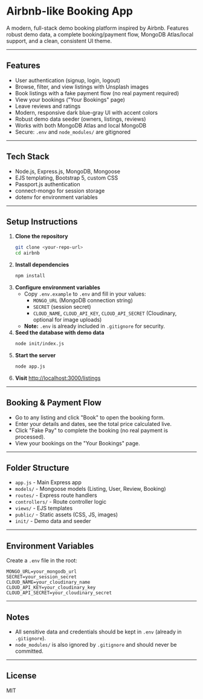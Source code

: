 # Airbnb-like Booking App

A modern, full-stack demo booking platform inspired by Airbnb. Features robust demo data, a complete booking/payment flow, MongoDB Atlas/local support, and a clean, consistent UI theme.

---

## Features
- User authentication (signup, login, logout)
- Browse, filter, and view listings with Unsplash images
- Book listings with a fake payment flow (no real payment required)
- View your bookings ("Your Bookings" page)
- Leave reviews and ratings
- Modern, responsive dark blue-gray UI with accent colors
- Robust demo data seeder (owners, listings, reviews)
- Works with both MongoDB Atlas and local MongoDB
- Secure: `.env` and `node_modules/` are gitignored

---

## Tech Stack
- Node.js, Express.js, MongoDB, Mongoose
- EJS templating, Bootstrap 5, custom CSS
- Passport.js authentication
- connect-mongo for session storage
- dotenv for environment variables

---

## Setup Instructions
1. **Clone the repository**
   ```sh
   git clone <your-repo-url>
   cd airbnb
   ```
2. **Install dependencies**
   ```sh
   npm install
   ```
3. **Configure environment variables**
   - Copy `.env.example` to `.env` and fill in your values:
     - `MONGO_URL` (MongoDB connection string)
     - `SECRET` (session secret)
     - `CLOUD_NAME`, `CLOUD_API_KEY`, `CLOUD_API_SECRET` (Cloudinary, optional for image uploads)
   - **Note:** `.env` is already included in `.gitignore` for security.
4. **Seed the database with demo data**
   ```sh
   node init/index.js
   ```
5. **Start the server**
   ```sh
   node app.js
   ```
6. **Visit** [http://localhost:3000/listings](http://localhost:3000/listings)

---

## Booking & Payment Flow
- Go to any listing and click "Book" to open the booking form.
- Enter your details and dates, see the total price calculated live.
- Click "Fake Pay" to complete the booking (no real payment is processed).
- View your bookings on the "Your Bookings" page.

---

## Folder Structure
- `app.js` - Main Express app
- `models/` - Mongoose models (Listing, User, Review, Booking)
- `routes/` - Express route handlers
- `controllers/` - Route controller logic
- `views/` - EJS templates
- `public/` - Static assets (CSS, JS, images)
- `init/` - Demo data and seeder

---

## Environment Variables
Create a `.env` file in the root:
```
MONGO_URL=your_mongodb_url
SECRET=your_session_secret
CLOUD_NAME=your_cloudinary_name
CLOUD_API_KEY=your_cloudinary_key
CLOUD_API_SECRET=your_cloudinary_secret
```

---

## Notes
- All sensitive data and credentials should be kept in `.env` (already in `.gitignore`).
- `node_modules/` is also ignored by `.gitignore` and should never be committed.

---

## License
MIT
